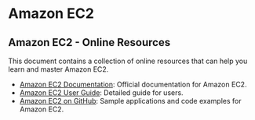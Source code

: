 # Amazon EC2
## Amazon EC2 - Online Resources

This document contains a collection of online resources that can help you learn and master Amazon EC2.

- [Amazon EC2 Documentation](https://docs.aws.amazon.com/AWSEC2/latest/UserGuide/): Official documentation for Amazon EC2.
- [Amazon EC2 User Guide](https://docs.aws.amazon.com/AWSEC2/latest/UserGuide/ec2-ug.pdf): Detailed guide for users.
- [Amazon EC2 on GitHub](https://github.com/awsdocs/amazon-ec2-user-guide): Sample applications and code examples for Amazon EC2.
